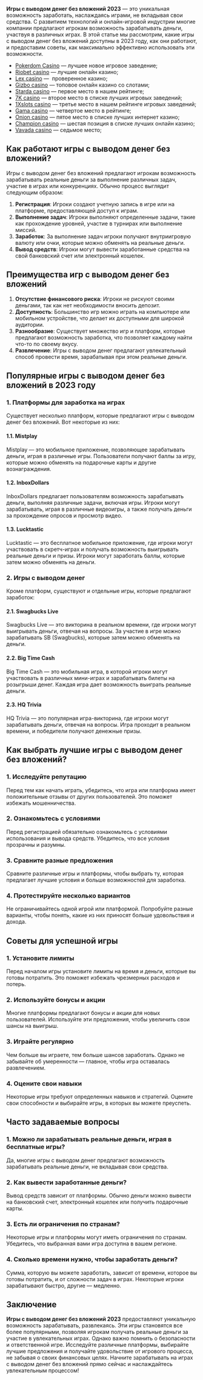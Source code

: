 **Игры с выводом денег без вложений 2023** — это уникальная возможность заработать, наслаждаясь играми, не вкладывая свои средства. С развитием технологий и онлайн-игровой индустрии многие компании предлагают игрокам возможность зарабатывать деньги, участвуя в различных играх. В этой статье мы рассмотрим, какие игры с выводом денег без вложений доступны в 2023 году, как они работают, и предоставим советы, как максимально эффективно использовать эти возможности.

* [Pokerdom Casino](https://brandplay.link/FwVc4f) — лучшее новое игровое заведение;
* [Riobet casino](https://brandplay.link/TnjsxFvH) — лучшие онлайн казино;
* [Lex casino](https://brandplay.link/VMqNXPFs) —  проверенное казино;
* [Gizbo casino](https://brandplay.link/rvzLrVLp) — топовое онлайн казино со слотами;
* [Starda casino](https://brandplay.link/HDcDrxLk) — первое место в нашем рейтинге;
* [7K casino](https://brandplay.link/dd46bNgD) — второе место в списке лучших игровых заведений;
* [1Xslots casino](https://brandplay.link/J2ZbqMPZ) — третье место в нашем рейтинге игровых заведений;
* [Gama casino](https://brandplay.link/RD52jZbL) — четвертое место в рейтинге;
* [Onion casino](https://brandplay.link/8LcS6Djb) — пятое место в списке лучших интернет казино;
* [Champion casino](https://temon-gter.cfd/go/9n8?p56190p303844p3509t17502) — шестая позиция в списке лучших онлайн казино;
* [Vavada casino](https://vavadapartner.pro/?promo=75590753-cc8b-4c4a-8d71-99b7a2293439-jud\&target=register) — седьмое место;

## Как работают игры с выводом денег без вложений?

Игры с выводом денег без вложений предлагают игрокам возможность зарабатывать реальные деньги за выполнение различных задач, участие в играх или конкуренциях. Обычно процесс выглядит следующим образом:

1. **Регистрация**: Игроки создают учетную запись в игре или на платформе, предоставляющей доступ к играм.
2. **Выполнение задач**: Игроки выполняют определенные задачи, такие как прохождение уровней, участие в турнирах или выполнение миссий.
3. **Заработок**: За выполнение задач игроки получают внутриигровую валюту или очки, которые можно обменять на реальные деньги.
4. **Вывод средств**: Игроки могут вывести заработанные средства на свой банковский счет или электронный кошелек.

## Преимущества игр с выводом денег без вложений

1. **Отсутствие финансового риска**: Игроки не рискуют своими деньгами, так как нет необходимости вносить депозит.
2. **Доступность**: Большинство игр можно играть на компьютере или мобильном устройстве, что делает их доступными для широкой аудитории.
3. **Разнообразие**: Существует множество игр и платформ, которые предлагают возможность заработка, что позволяет каждому найти что-то по своему вкусу.
4. **Развлечение**: Игры с выводом денег предлагают увлекательный способ провести время, зарабатывая при этом реальные деньги.

## Популярные игры с выводом денег без вложений в 2023 году

### 1. Платформы для заработка на играх

Существует несколько платформ, которые предлагают игры с выводом денег без вложений. Вот некоторые из них:

#### 1.1. Mistplay

Mistplay — это мобильное приложение, позволяющее зарабатывать деньги, играя в различные игры. Пользователи получают баллы за игру, которые можно обменять на подарочные карты и другие вознаграждения.

#### 1.2. InboxDollars

InboxDollars предлагает пользователям возможность зарабатывать деньги, выполняя различные задачи, включая игры. Игроки могут зарабатывать, играя в различные видеоигры, а также получать деньги за прохождение опросов и просмотр видео.

#### 1.3. Lucktastic

Lucktastic — это бесплатное мобильное приложение, где игроки могут участвовать в скретч-играх и получать возможность выигрывать реальные деньги и призы. Игроки могут заработать баллы, которые затем можно обменять на деньги.

### 2. Игры с выводом денег

Кроме платформ, существуют и отдельные игры, которые предлагают заработок:

#### 2.1. Swagbucks Live

Swagbucks Live — это викторина в реальном времени, где игроки могут выигрывать деньги, отвечая на вопросы. За участие в игре можно зарабатывать SB (Swagbucks), которые затем можно обменять на деньги.

#### 2.2. Big Time Cash

Big Time Cash — это мобильная игра, в которой игроки могут участвовать в различных мини-играх и зарабатывать билеты на розыгрыши денег. Каждая игра дает возможность выиграть реальные деньги.

#### 2.3. HQ Trivia

HQ Trivia — это популярная игра-викторина, где игроки могут зарабатывать деньги, отвечая на вопросы. Игра проходит в реальном времени, и победители получают денежные призы.

## Как выбрать лучшие игры с выводом денег без вложений?

### 1. Исследуйте репутацию

Перед тем как начать играть, убедитесь, что игра или платформа имеет положительные отзывы от других пользователей. Это поможет избежать мошенничества.

### 2. Ознакомьтесь с условиями

Перед регистрацией обязательно ознакомьтесь с условиями использования и вывода средств. Убедитесь, что все условия прозрачны и разумны.

### 3. Сравните разные предложения

Сравните различные игры и платформы, чтобы выбрать ту, которая предлагает лучшие условия и больше возможностей для заработка.

### 4. Протестируйте несколько вариантов

Не ограничивайтесь одной игрой или платформой. Попробуйте разные варианты, чтобы понять, какие из них приносят больше удовольствия и дохода.

## Советы для успешной игры

### 1. Установите лимиты

Перед началом игры установите лимиты на время и деньги, которые вы готовы потратить. Это поможет избежать чрезмерных расходов и потерь.

### 2. Используйте бонусы и акции

Многие платформы предлагают бонусы и акции для новых пользователей. Используйте эти предложения, чтобы увеличить свои шансы на выигрыш.

### 3. Играйте регулярно

Чем больше вы играете, тем больше шансов заработать. Однако не забывайте об умеренности — главное, чтобы игра оставалась развлечением.

### 4. Оцените свои навыки

Некоторые игры требуют определенных навыков и стратегий. Оцените свои способности и выбирайте игры, в которых вы можете преуспеть.

## Часто задаваемые вопросы

### 1. Можно ли зарабатывать реальные деньги, играя в бесплатные игры?

Да, многие игры с выводом денег предлагают возможность зарабатывать реальные деньги, не вкладывая свои средства.

### 2. Как вывести заработанные деньги?

Вывод средств зависит от платформы. Обычно деньги можно вывести на банковский счет, электронный кошелек или получить подарочные карты.

### 3. Есть ли ограничения по странам?

Некоторые игры и платформы могут иметь ограничения по странам. Убедитесь, что выбранная вами игра доступна в вашем регионе.

### 4. Сколько времени нужно, чтобы заработать деньги?

Сумма, которую вы можете заработать, зависит от времени, которое вы готовы потратить, и от сложности задач в играх. Некоторые игроки зарабатывают быстро, другие — медленно.

## Заключение

**Игры с выводом денег без вложений 2023** предоставляют уникальную возможность зарабатывать, развлекаясь. Эти игры становятся все более популярными, позволяя игрокам получать реальные деньги за участие в увлекательных играх. Однако важно помнить о безопасности и ответственной игре. Исследуйте различные платформы, выбирайте лучшие предложения и получайте удовольствие от игрового процесса, не забывая о своих финансовых целях. Начните зарабатывать на играх с выводом денег без вложений прямо сейчас и наслаждайтесь увлекательным процессом!

